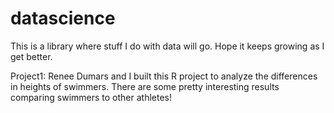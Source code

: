 # datascience
This is a library where stuff I do with data will go. Hope it keeps growing as I get better.

Project1: Renee Dumars and I built this R project to analyze the differences in heights of swimmers. There are some pretty interesting results comparing swimmers to other athletes!

